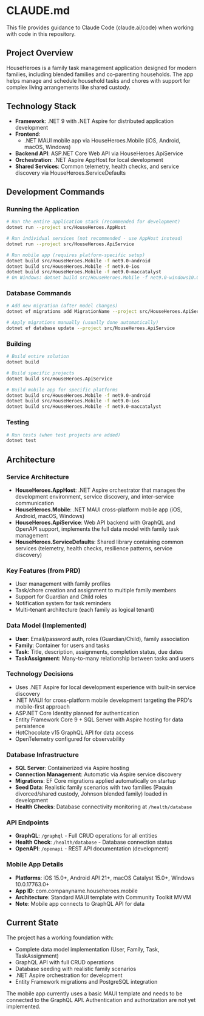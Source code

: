 # CLAUDE.md

This file provides guidance to Claude Code (claude.ai/code) when working with code in this repository.

## Project Overview

HouseHeroes is a family task management application designed for modern families, including blended families and co-parenting households. The app helps manage and schedule household tasks and chores with support for complex living arrangements like shared custody.

## Technology Stack

- **Framework**: .NET 9 with .NET Aspire for distributed application development
- **Frontend**: 
  - .NET MAUI mobile app via HouseHeroes.Mobile (iOS, Android, macOS, Windows)
- **Backend API**: ASP.NET Core Web API via HouseHeroes.ApiService
- **Orchestration**: .NET Aspire AppHost for local development
- **Shared Services**: Common telemetry, health checks, and service discovery via HouseHeroes.ServiceDefaults

## Development Commands

### Running the Application
```bash
# Run the entire application stack (recommended for development)
dotnet run --project src/HouseHeroes.AppHost

# Run individual services (not recommended - use AppHost instead)
dotnet run --project src/HouseHeroes.ApiService

# Run mobile app (requires platform-specific setup)
dotnet build src/HouseHeroes.Mobile -f net9.0-android
dotnet build src/HouseHeroes.Mobile -f net9.0-ios
dotnet build src/HouseHeroes.Mobile -f net9.0-maccatalyst
# On Windows: dotnet build src/HouseHeroes.Mobile -f net9.0-windows10.0.19041.0
```

### Database Commands
```bash
# Add new migration (after model changes)
dotnet ef migrations add MigrationName --project src/HouseHeroes.ApiService

# Apply migrations manually (usually done automatically)
dotnet ef database update --project src/HouseHeroes.ApiService
```

### Building
```bash
# Build entire solution
dotnet build

# Build specific projects
dotnet build src/HouseHeroes.ApiService

# Build mobile app for specific platforms
dotnet build src/HouseHeroes.Mobile -f net9.0-android
dotnet build src/HouseHeroes.Mobile -f net9.0-ios
dotnet build src/HouseHeroes.Mobile -f net9.0-maccatalyst
```

### Testing
```bash
# Run tests (when test projects are added)
dotnet test
```

## Architecture

### Service Architecture
- **HouseHeroes.AppHost**: .NET Aspire orchestrator that manages the development environment, service discovery, and inter-service communication
- **HouseHeroes.Mobile**: .NET MAUI cross-platform mobile app (iOS, Android, macOS, Windows)
- **HouseHeroes.ApiService**: Web API backend with GraphQL and OpenAPI support, implements the full data model with family task management
- **HouseHeroes.ServiceDefaults**: Shared library containing common services (telemetry, health checks, resilience patterns, service discovery)

### Key Features (from PRD)
- User management with family profiles
- Task/chore creation and assignment to multiple family members
- Support for Guardian and Child roles
- Notification system for task reminders
- Multi-tenant architecture (each family as logical tenant)

### Data Model (Implemented)
- **User**: Email/password auth, roles (Guardian/Child), family association
- **Family**: Container for users and tasks
- **Task**: Title, description, assignments, completion status, due dates
- **TaskAssignment**: Many-to-many relationship between tasks and users

### Technology Decisions
- Uses .NET Aspire for local development experience with built-in service discovery
- .NET MAUI for cross-platform mobile development targeting the PRD's mobile-first approach
- ASP.NET Core Identity planned for authentication
- Entity Framework Core 9 + SQL Server with Aspire hosting for data persistence
- HotChocolate v15 GraphQL API for data access
- OpenTelemetry configured for observability

### Database Infrastructure
- **SQL Server**: Containerized via Aspire hosting
- **Connection Management**: Automatic via Aspire service discovery
- **Migrations**: EF Core migrations applied automatically on startup
- **Seed Data**: Realistic family scenarios with two families (Paquin divorced/shared custody, Johnson blended family) loaded in development
- **Health Checks**: Database connectivity monitoring at `/health/database`

### API Endpoints
- **GraphQL**: `/graphql` - Full CRUD operations for all entities
- **Health Check**: `/health/database` - Database connection status
- **OpenAPI**: `/openapi` - REST API documentation (development)

### Mobile App Details
- **Platforms**: iOS 15.0+, Android API 21+, macOS Catalyst 15.0+, Windows 10.0.17763.0+
- **App ID**: com.companyname.househeroes.mobile
- **Architecture**: Standard MAUI template with Community Toolkit MVVM
- **Note**: Mobile app connects to GraphQL API for data

## Current State

The project has a working foundation with:
- Complete data model implementation (User, Family, Task, TaskAssignment)
- GraphQL API with full CRUD operations
- Database seeding with realistic family scenarios
- .NET Aspire orchestration for development
- Entity Framework migrations and PostgreSQL integration

The mobile app currently uses a basic MAUI template and needs to be connected to the GraphQL API. Authentication and authorization are not yet implemented.